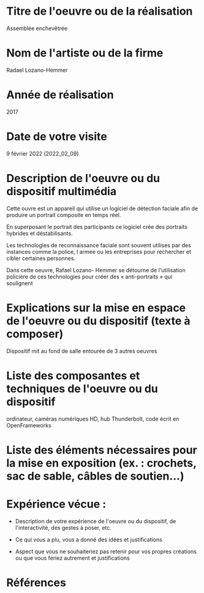 # Titre de l'oeuvre ou de la réalisation
Assemblée enchevêtrée

# Nom de l'artiste ou de la firme 
Radael Lozano-Hemmer

# Année de réalisation 
2017

# Date de votre visite 
9 février 2022 (2022_02_09)

# Description de l'oeuvre ou du dispositif multimédia 
Cette ouvre est un appareil qui utilise un logiciel de détection
faciale afin de produire un portrait composite en temps réel.

En superposant le portrait des participants ce logiciel crée des
portraits hybrides et déstabilisants. 

Les technologies de
reconnaissance faciale sont souvent utilises par des instances
comme la police, l armee ou les entreprises pour rechercher et
cibler certaines personnes. 

Dans cette oeuvre, Rafael Lozano-
Hemmer se détourne de l'utilisation policière de ces technologies
pour créer des « anti-portraits » qui soulignent


# Explications sur la mise en espace de l'oeuvre ou du dispositif (texte à composer)
Dispositif mit au fond de salle entourée de 3 autres oeuvres

# Liste des composantes et techniques de l'oeuvre ou du dispositif 

ordinateur, caméras numériques HD, hub Thunderbolt, code écrit en OpenFrameworks

# Liste des éléments nécessaires pour la mise en exposition (ex. : crochets, sac de sable, câbles de soutien...)

# Expérience vécue :

*  Description de votre expérience de l'oeuvre ou du dispositif, de l'interactivité, des gestes à poser, etc.

* Ce qui vous a plu, vous a donné des idées et justifications

* Aspect que vous ne souhaiteriez pas retenir pour vos propres créations ou que vous feriez autrement et justifications

# Références
 



 

